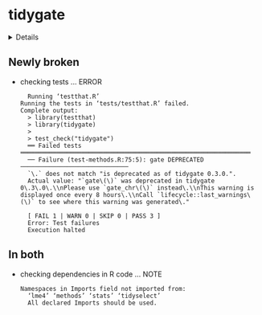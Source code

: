 # tidygate

<details>

* Version: 0.4.0
* GitHub: NA
* Source code: https://github.com/cran/tidygate
* Date/Publication: 2021-01-18 16:30:03 UTC
* Number of recursive dependencies: 72

Run `cloud_details(, "tidygate")` for more info

</details>

## Newly broken

*   checking tests ... ERROR
    ```
      Running ‘testthat.R’
    Running the tests in ‘tests/testthat.R’ failed.
    Complete output:
      > library(testthat)
      > library(tidygate)
      > 
      > test_check("tidygate")
      ══ Failed tests ════════════════════════════════════════════════════════════════
      ── Failure (test-methods.R:75:5): gate DEPRECATED ──────────────────────────────
      `\.` does not match "is deprecated as of tidygate 0.3.0.".
      Actual value: "`gate\(\)` was deprecated in tidygate 0\.3\.0\.\\nPlease use `gate_chr\(\)` instead\.\\nThis warning is displayed once every 8 hours\.\\nCall `lifecycle::last_warnings\(\)` to see where this warning was generated\."
      
      [ FAIL 1 | WARN 0 | SKIP 0 | PASS 3 ]
      Error: Test failures
      Execution halted
    ```

## In both

*   checking dependencies in R code ... NOTE
    ```
    Namespaces in Imports field not imported from:
      ‘lme4’ ‘methods’ ‘stats’ ‘tidyselect’
      All declared Imports should be used.
    ```

